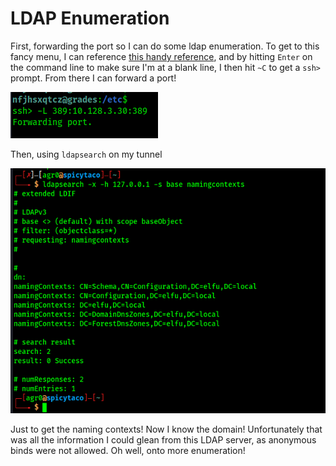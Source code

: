 # LDAP Enumeration

First, forwarding the port so I can do some ldap enumeration. To get to this fancy menu, I can reference [this handy reference](https://www.sans.org/blog/using-the-ssh-konami-code-ssh-control-sequences/), and by hitting `Enter` on the command line to make sure I'm at a blank line, I then hit `~C` to get a `ssh> ` prompt. From there I can forward a port!

![Start Forwarding](img/obj8-4/img1.png)

Then, using `ldapsearch` on my tunnel

![Using ldapsearch](img/obj8-4/img2.png)

Just to get the naming contexts! Now I know the domain! Unfortunately that was all the information I could glean from this LDAP server, as anonymous binds were not allowed. Oh well, onto more enumeration!